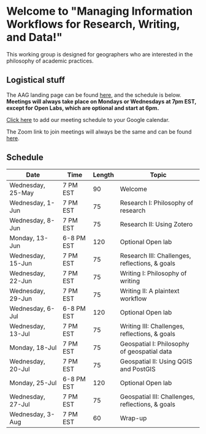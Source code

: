# Welcome to "Managing Information Workflows for Research, Writing, and Data!"

This working group is designed for geographers who are interested in the philosophy of academic practices.

## Logistical stuff

The AAG landing page can be found [here](https://www.aag.org/webinar/managing-information-workflows-for-writing-research-data/), and the schedule is below. **Meetings will always take place on Mondays or Wednesdays at 7pm EST, except for Open Labs, which are optional and start at 6pm.**

[Click here](https://calendar.google.com/calendar/u/0?cid=cW9wa2F1NjB2NTEyZWo0cGd1MjVxYTJlcThAZ3JvdXAuY2FsZW5kYXIuZ29vZ2xlLmNvbQ) to add our meeting schedule to your Google calendar.

The Zoom link to join meetings will always be the same and can be found [here]().

## Schedule

| Date   | Time       | Length | Topic                                            |
|--------|------------|--------|--------------------------------------------------|
| Wednesday, 25-May | 7 PM EST   | 90     | Welcome                                          |
| Wednesday, 1-Jun  | 7 PM EST   | 75     | Research I: Philosophy of research               |
| Wednesday, 8-Jun  | 7 PM EST   | 75     | Research II: Using Zotero                        |
| Monday, 13-Jun | 6-8 PM EST | 120    | Optional Open lab                                |
| Wednesday, 15-Jun | 7 PM EST   | 75     | Research III: Challenges, reflections, & goals   |
| Wednesday, 22-Jun | 7 PM EST   | 75     | Writing I: Philosophy of writing                 |
| Wednesday, 29-Jun | 7 PM EST   | 75     | Writing II: A plaintext workflow                 |
| Wednesday, 6-Jul  | 6-8 PM EST | 120    | Optional Open lab                                |
| Wednesday, 13-Jul | 7 PM EST   | 75     | Writing III: Challenges, reflections, & goals    |
| Monday, 18-Jul | 7 PM EST   | 75     | Geospatial I: Philosophy of geospatial data      |
| Wednesday, 20-Jul | 7 PM EST   | 75     | Geospatial II: Using QGIS and PostGIS            |
| Monday, 25-Jul | 6-8 PM EST | 120    | Optional Open lab                                |
| Wednesday, 27-Jul | 7 PM EST   | 75     | Geospatial III: Challenges, reflections, & goals |
| Wednesday, 3-Aug  | 7 PM EST   | 60     | Wrap-up                                          |
